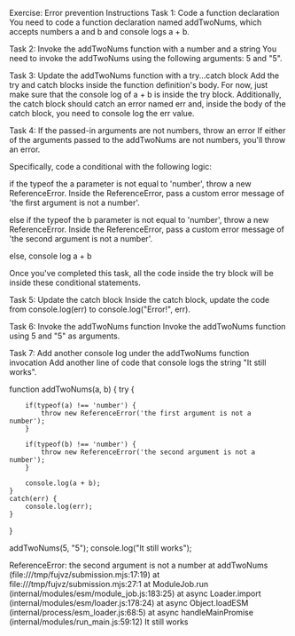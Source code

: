 Exercise: Error prevention
Instructions
Task 1: Code a function declaration
You need to code a function declaration named addTwoNums, which accepts numbers a and b and console logs a + b.

Task 2: Invoke the addTwoNums function with a number and a string
You need to invoke the addTwoNums using the following arguments: 5 and "5".

Task 3: Update the addTwoNums function with a try...catch block
Add the try and catch blocks inside the function definition's body. For now, just make sure that the console log of a + b is inside the try block. Additionally, the catch block should catch an error named err and, inside the body of the catch block, you need to console log the err value.

Task 4: If the passed-in arguments are not numbers, throw an error
If either of the arguments passed to the addTwoNums are not numbers, you'll throw an error.

Specifically, code a conditional with the following logic:

if the typeof the a parameter is not equal to 'number', throw a new ReferenceError. Inside the ReferenceError, pass a custom error message of 'the first argument is not a number'.

else if the typeof the b parameter is not equal to 'number', throw a new ReferenceError. Inside the ReferenceError, pass a custom error message of 'the second argument is not a number'.

else, console log a + b  

Once you've completed this task, all the code inside the try block will be inside these conditional statements.

Task 5: Update the catch block
Inside the catch block, update the code from console.log(err) to console.log("Error!", err).

Task 6: Invoke the addTwoNums function
Invoke the addTwoNums function using 5 and "5" as arguments.

Task 7: Add another console log under the addTwoNums function invocation
Add another line of code that console logs the string "It still works".



function addTwoNums(a, b) {
    try {

        if(typeof(a) !== 'number') {
            throw new ReferenceError('the first argument is not a number');
        }

        if(typeof(b) !== 'number') {
            throw new ReferenceError('the second argument is not a number');
        }

        console.log(a + b);
    }
    catch(err) {
        console.log(err);
    }
}

addTwoNums(5, "5");
console.log("It still works");

ReferenceError: the second argument is not a number
    at addTwoNums (file:///tmp/fujvz/submission.mjs:17:19)
    at file:///tmp/fujvz/submission.mjs:27:1
    at ModuleJob.run (internal/modules/esm/module_job.js:183:25)
    at async Loader.import (internal/modules/esm/loader.js:178:24)
    at async Object.loadESM (internal/process/esm_loader.js:68:5)
    at async handleMainPromise (internal/modules/run_main.js:59:12)
It still works


